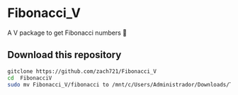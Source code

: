 # Fibonacci_V
A V package to get Fibonacci numbers 🧮

## Download this repository
```bash
gitclone https://github.com/zach721/Fibonacci_V
cd  FibonacciV
sudo mv Fibonacci_V/fibonacci to /mnt/c/Users/Administrador/Downloads/Thesimpsons_py/
```
